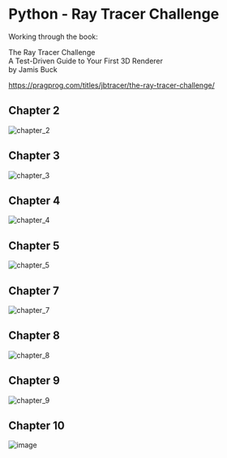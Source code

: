 # Python - Ray Tracer Challenge

Working through the book:

The Ray Tracer Challenge  
A Test-Driven Guide to Your First 3D Renderer  
by Jamis Buck  

https://pragprog.com/titles/jbtracer/the-ray-tracer-challenge/

## Chapter 2
![chapter_2](https://user-images.githubusercontent.com/392577/192130419-f8bc8b8d-7bdf-4333-b083-d2147a6391c1.png)

## Chapter 3
![chapter_3](https://user-images.githubusercontent.com/392577/192130424-60db72db-d90e-461c-836c-0f78084c1a42.png)

## Chapter 4
![chapter_4](https://user-images.githubusercontent.com/392577/192130425-4f9ff6e8-ebf1-404b-8f4f-0bf601a5138e.png)

## Chapter 5
![chapter_5](https://user-images.githubusercontent.com/392577/192130430-06849013-3b9e-48b9-9a40-ce648d3ed283.png)

## Chapter 7
![chapter_7](https://user-images.githubusercontent.com/392577/192130432-1e02c2ee-d20f-440f-b024-06b9b2cdb9a8.png)

## Chapter 8
![chapter_8](https://user-images.githubusercontent.com/392577/192130437-3660382a-ce8b-43d9-9df8-0fd41525d905.png)

## Chapter 9
![chapter_9](https://user-images.githubusercontent.com/392577/192133933-12883554-b79a-4772-8ed4-ada9c92020e3.png)

## Chapter 10
![image](https://user-images.githubusercontent.com/392577/193199115-8e18f848-8f12-4c0a-b53d-d2db681fbbe9.png)
